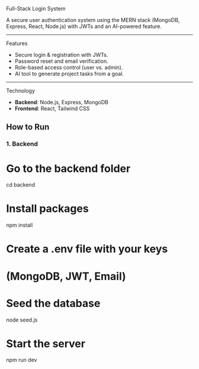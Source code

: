 Full-Stack Login System

A secure user authentication system using the MERN stack (MongoDB, Express, React, Node.js) with JWTs and an AI-powered feature.

---

Features

-   Secure login & registration with JWTs.
-   Password reset and email verification.
-   Role-based access control (user vs. admin).
-   AI tool to generate project tasks from a goal.

---

Technology

-   **Backend**: Node.js, Express, MongoDB
-   **Frontend**: React, Tailwind CSS


## How to Run

### 1. Backend


# Go to the backend folder
cd backend

# Install packages
npm install

# Create a .env file with your keys
# (MongoDB, JWT, Email)

# Seed the database
node seed.js

# Start the server
npm run dev
